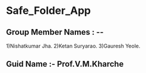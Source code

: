 # Safe_Folder_App

## Group Member Names : --
1)Nishatkumar Jha.
2)Ketan Suryarao.
3)Gauresh Yeole.

## Guid Name  :-   Prof.V.M.Kharche
